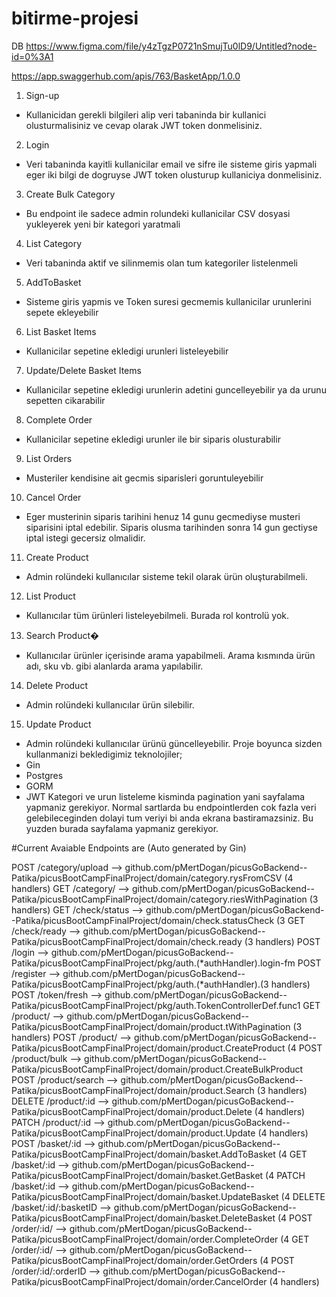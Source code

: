 # bitirme-projesi


DB 
https://www.figma.com/file/y4zTgzP0721nSmujTu0lD9/Untitled?node-id=0%3A1


https://app.swaggerhub.com/apis/763/BasketApp/1.0.0


1. Sign-up
- Kullanicidan gerekli bilgileri alip veri tabaninda bir kullanici olusturmalisiniz ve
cevap olarak JWT token donmelisiniz.
2. Login
- Veri tabaninda kayitli kullanicilar email ve sifre ile sisteme giris yapmali eger iki
bilgi de dogruyse JWT token olusturup kullaniciya donmelisiniz.
3. Create Bulk Category
- Bu endpoint ile sadece admin rolundeki kullanicilar CSV dosyasi yukleyerek yeni
bir kategori yaratmali
4. List Category
- Veri tabaninda aktif ve silinmemis olan tum kategoriler listelenmeli
5. AddToBasket
- Sisteme giris yapmis ve Token suresi gecmemis kullanicilar urunlerini sepete
ekleyebilir
6. List Basket Items
- Kullanicilar sepetine ekledigi urunleri listeleyebilir
7. Update/Delete Basket Items
- Kullanicilar sepetine ekledigi urunlerin adetini guncelleyebilir ya da urunu
sepetten cikarabilir
8. Complete Order
- Kullanicilar sepetine ekledigi urunler ile bir siparis olusturabilir
9. List Orders
- Musteriler kendisine ait gecmis siparisleri goruntuleyebilir
10. Cancel Order
- Eger musterinin siparis tarihini henuz 14 gunu gecmediyse musteri siparisini iptal
edebilir. Siparis olusma tarihinden sonra 14 gun gectiyse iptal istegi gecersiz olmalidir.
11. Create Product
- Admin rolündeki kullanıcılar sisteme tekil olarak ürün oluşturabilmeli.
12. List Product
- Kullanıcılar tüm ürünleri listeleyebilmeli. Burada rol kontrolü yok.
13. Search Product�
- Kullanıcılar ürünler içerisinde arama yapabilmeli. Arama kısmında ürün adı, sku
vb. gibi alanlarda arama yapılabilir.
14. Delete Product
- Admin rolündeki kullanıcılar ürün silebilir.
15. Update Product
- Admin rolündeki kullanıcılar ürünü güncelleyebilir.
Proje boyunca sizden kullanmanizi bekledigimiz teknolojiler;
- Gin
- Postgres
- GORM
- JWT
Kategori ve urun listeleme kisminda pagination yani sayfalama yapmaniz gerekiyor. Normal
sartlarda bu endpointlerden cok fazla veri gelebileceginden dolayi tum veriyi bi anda ekrana
bastiramazsiniz. Bu yuzden burada sayfalama yapmaniz gerekiyor.


#Current Avaiable Endpoints are (Auto generated by Gin)

POST   /category/upload          --> github.com/pMertDogan/picusGoBackend--Patika/picusBootCampFinalProject/domain/category.rysFromCSV (4 handlers)
GET    /category/                --> github.com/pMertDogan/picusGoBackend--Patika/picusBootCampFinalProject/domain/category.riesWithPagination (3 handlers)
GET    /check/status             --> github.com/pMertDogan/picusGoBackend--Patika/picusBootCampFinalProject/domain/check.statusCheck (3 
GET    /check/ready              --> github.com/pMertDogan/picusGoBackend--Patika/picusBootCampFinalProject/domain/check.ready (3 handlers)
POST   /login                    --> github.com/pMertDogan/picusGoBackend--Patika/picusBootCampFinalProject/pkg/auth.(*authHandler).login-fm 
POST   /register                 --> github.com/pMertDogan/picusGoBackend--Patika/picusBootCampFinalProject/pkg/auth.(*authHandler).(3 handlers)
POST   /token/fresh              --> github.com/pMertDogan/picusGoBackend--Patika/picusBootCampFinalProject/pkg/auth.TokenControllerDef.func1 
GET    /product/                 --> github.com/pMertDogan/picusGoBackend--Patika/picusBootCampFinalProject/domain/product.tWithPagination (3 handlers)
POST   /product/                 --> github.com/pMertDogan/picusGoBackend--Patika/picusBootCampFinalProject/domain/product.CreateProduct (4 
POST   /product/bulk             --> github.com/pMertDogan/picusGoBackend--Patika/picusBootCampFinalProject/domain/product.CreateBulkProduct 
POST   /product/search           --> github.com/pMertDogan/picusGoBackend--Patika/picusBootCampFinalProject/domain/product.Search (3 handlers)
DELETE /product/:id              --> github.com/pMertDogan/picusGoBackend--Patika/picusBootCampFinalProject/domain/product.Delete (4 handlers)
PATCH  /product/:id              --> github.com/pMertDogan/picusGoBackend--Patika/picusBootCampFinalProject/domain/product.Update (4 handlers)
POST   /basket/:id               --> github.com/pMertDogan/picusGoBackend--Patika/picusBootCampFinalProject/domain/basket.AddToBasket (4 
GET    /basket/:id               --> github.com/pMertDogan/picusGoBackend--Patika/picusBootCampFinalProject/domain/basket.GetBasket (4 
PATCH  /basket/:id               --> github.com/pMertDogan/picusGoBackend--Patika/picusBootCampFinalProject/domain/basket.UpdateBasket (4 
DELETE /basket/:id/:basketID     --> github.com/pMertDogan/picusGoBackend--Patika/picusBootCampFinalProject/domain/basket.DeleteBasket (4 
POST   /order/:id/               --> github.com/pMertDogan/picusGoBackend--Patika/picusBootCampFinalProject/domain/order.CompleteOrder (4 
GET    /order/:id/               --> github.com/pMertDogan/picusGoBackend--Patika/picusBootCampFinalProject/domain/order.GetOrders (4 
POST   /order/:id/:orderID       --> github.com/pMertDogan/picusGoBackend--Patika/picusBootCampFinalProject/domain/order.CancelOrder (4 handlers)

